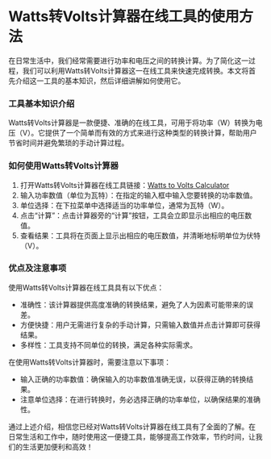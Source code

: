Watts转Volts计算器在线工具的使用方法
=======================

在日常生活中，我们经常需要进行功率和电压之间的转换计算。为了简化这一过程，我们可以利用Watts转Volts计算器这一在线工具来快速完成转换。本文将首先介绍这一工具的基本知识，然后详细讲解如何使用它。

### 工具基本知识介绍

Watts转Volts计算器是一款便捷、准确的在线工具，可用于将功率（W）转换为电压（V）。它提供了一个简单而有效的方式来进行这种类型的转换计算，帮助用户节省时间并避免繁琐的手动计算过程。

### 如何使用Watts转Volts计算器

1. 打开Watts转Volts计算器在线工具链接：[Watts to Volts Calculator](https://www.onlinecalculatorsfree.com/zh-cn/tools/watt-to-volts-calculator.html)
2. 输入功率数值（单位为瓦特）：在指定的输入框中输入您要转换的功率数值。
3. 单位选择：在下拉菜单中选择适当的功率单位，通常为瓦特（W）。
4. 点击“计算”：点击计算器旁的“计算”按钮，工具会立即显示出相应的电压数值。
5. 查看结果：工具将在页面上显示出相应的电压数值，并清晰地标明单位为伏特（V）。

### 优点及注意事项

使用Watts转Volts计算器在线工具具有以下优点：

- 准确性：该计算器提供高度准确的转换结果，避免了人为因素可能带来的误差。
- 方便快捷：用户无需进行复杂的手动计算，只需输入数值并点击计算即可获得结果。
- 多样性：工具支持不同单位的转换，满足各种实际需求。

在使用Watts转Volts计算器时，需要注意以下事项：

- 输入正确的功率数值：确保输入的功率数值准确无误，以获得正确的转换结果。
- 注意单位选择：在进行转换时，务必选择正确的功率单位，以确保结果的准确性。

通过上述介绍，相信您已经对Watts转Volts计算器在线工具有了全面的了解。在日常生活和工作中，随时使用这一便捷工具，能够提高工作效率，节约时间，让我们的生活更加便利和高效！